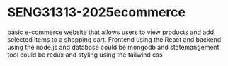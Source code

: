 # SENG31313-2025ecommerce
basic e-commerce website that allows users to view products and add selected items to a shopping cart. Frontend using the React and backend using the node.js and database could be mongodb and statemangement tool could be redux and styling using the tailwind css
